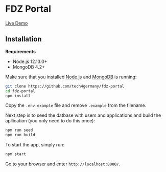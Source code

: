 # FDZ Portal

[Live Demo](https://fdz.tech4germany.org/)

## Installation

**Requirements**

- Node.js 12.13.0+
- MongoDB 4.2+

Make sure that you installed [Node.js](https://nodejs.org/en/download/) and [MongoDB](https://docs.mongodb.com/manual/administration/install-community/) is running:

```bash
git clone https://github.com/tech4germany/fdz-portal
cd fdz-portal
npm install
```

Copy the `.env.example` file and remove `.example` from the filename.

Next step is to seed the datbase with users and applications and build the apllication (you only need to do this once):

```bash
npm run seed
npm run build
```

To start the app, simply run:

```bash
npm start
```

Go to your browser and enter `http://localhost:8000/`.
